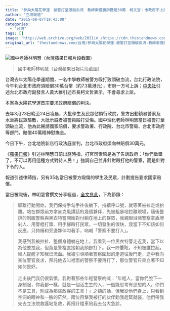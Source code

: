 ```yaml
---
title: "參與太陽花學運　被警打至頭破血流　教師索償勝訴獲賠30萬　柯文哲：市政府不上訴"
author: "立場報道"
date: "2015-08-07T19:43:00"
categories:
  - "台灣"
tags: []
image: "http://web.archive.org/web/2021im_/https://cdn.thestandnews.com/media/photos/cache/E59C8BE4B8ADE88081E5B8ABE69E97E6988EE685A7_iv9qG_1200x0.png"
original_url: "thestandnews.com/台灣/參與太陽花學運-被警打至頭破血流-教師索償勝訴獲賠30萬-柯文哲-市政府不上訴"
---
```

![國中老師林明慧（台灣蘋果日報片段截圖）](http://web.archive.org/web/2021im_/https://cdn.thestandnews.com/media/photos/cache/E59C8BE4B8ADE88081E5B8ABE69E97E6988EE685A7_iv9qG_1200x0.png)

> 國中老師林明慧（台灣蘋果日報片段截圖）

台灣去年太陽花學運期間，一名中學教師被警方毆打致頭破血流，台北行政法院，今午判台北市政府須賠償30萬台幣（約7.3萬港元），市府一方可上訴；[中央社](http://web.archive.org/web/20210629060444/http://www.cna.com.tw/news/firstnews/201508075018-1.aspx)引述台北市政府副發言人黃大維引述市長柯文哲表示，不會尋求上訴。

本案為太陽花學運首宗要求政府賠償的判決。

去年3月23日晚至24日凌晨，大批學生及民眾佔領行政院，警方出動鎮暴警察及水車將民眾驅散，大批示威者被警員毆打受傷。國中理化老師林明慧當日被警打至頭破血流，他為此聲請國家賠償，要求警政署、行政院、台北市警局、台北市政府等部門，賠償40萬精神慰撫金。

今日下午，台北地院新店行政法庭宣判，台北市政府須向林賠償30萬元。

《[蘋果日報](http://web.archive.org/web/20210629060444/http://m.appledaily.com.tw/realtimenews/article/local/20150807/664393/)》引述林明慧日前出庭時指，打官司索賠是為了告訴政府：「你們做錯了，不可以再用這種方式對待人民！」強調自己並非針對毆打他的警察，而是針對下令的人。

報道引述律師指，另有35名當日被警方毆傷的學生及民眾，計劃提告要求國家賠償。

當日被毆後，林明慧曾撰文分享經過，[全文見此](http://web.archive.org/web/20210629060444/http://www.appledaily.com.tw/realtimenews/article/politics/20140327/368434/)，下為節錄：

> 驅離行動開始，我們保持手勾手往後躺下，持續呼口號，就等著被拉走或抬離。站在群眾前方拿麥克風講話的幾個夥伴，先被粗暴地拉離現場，隨後整排的制服警察與黑衣特警開始對付躺在地上的群眾，我親眼目睹警察拿盾牌剁人、用警棍打頭、用手腳毆打民眾，一切發生的很快，我當下不知該如何反應，只持續和旁邊夥伴勾著手，吶喊「警察不要打人」。
> 
> 我感到我被拉扯、整個身體躺在地上。我看到一位黑衣特警走近我，當下以為他要拉我，但竟是警棍直接朝我頭部打下。我一陣暈眩，不知被誰拉起，經人提醒才知我已流血。我被引導順著警察圍起的走道往後門走，途中我向某位警官哀求，拜託他去叫裡面的警察不要再打了，那位警官只呆立著不知如何是好。  
>    
> 走出後門我仍很氣憤，我對著那些年輕警察吶喊：「年輕人，當你們脫下一身制服，你我都一樣，就是一個活生生的人，一個能思考有思想的人，你們不是工具，別成為那些政客的工具！」之類的話，但我從他們身上，只看到空洞的眼神和一臉的茫然。兩位目擊我被打的伙伴勸我趕緊就醫，他們帶我先去立法院救護站急救，再搭計程車陪我去台大急診。